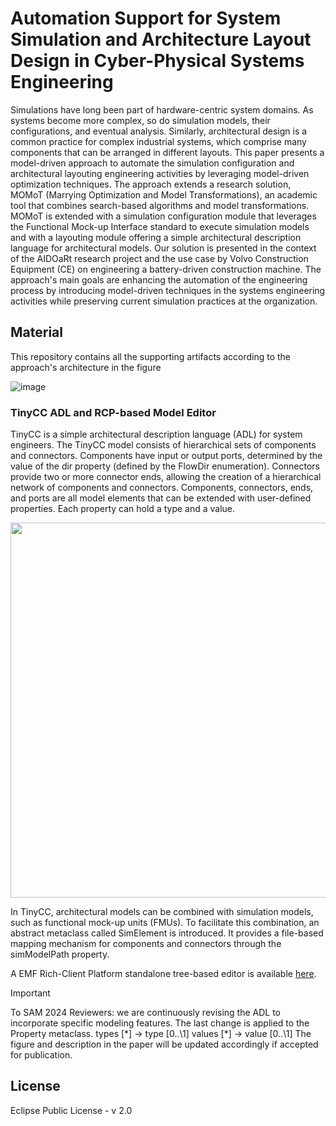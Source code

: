 # Automation Support for System Simulation and Architecture Layout Design in Cyber-Physical Systems Engineering

Simulations have long been part of hardware-centric system domains. As systems become more complex, so do simulation models, their configurations, and eventual analysis. 
Similarly, architectural design is a common practice for complex industrial systems, which comprise many components that can be arranged in different layouts. This paper presents a model-driven approach to automate the simulation configuration and architectural layouting engineering activities by leveraging model-driven optimization techniques.
The approach extends a research solution, MOMoT (Marrying Optimization and Model Transformations), an academic tool that combines search-based algorithms and model transformations. 
MOMoT is extended with a simulation configuration module that leverages the Functional Mock-up Interface standard to execute simulation models and with a layouting module offering a simple architectural description language for architectural models. Our solution is presented in the context of the AIDOaRt research project and the use case by Volvo Construction Equipment (CE) on engineering a battery-driven construction machine. The approach's main goals are enhancing the automation of the engineering process by introducing model-driven techniques in the systems engineering activities while preserving current simulation practices at the organization.

## Material

This repository contains all the supporting artifacts according to the approach's architecture in the figure

![image](https://github.com/jku-win-se/MOMoT4SAM2024/assets/925612/44401109-f97d-4137-b2fa-511b285d0970)

### TinyCC ADL and RCP-based Model Editor
TinyCC is a simple architectural description language (ADL) for system engineers. The TinyCC model consists of hierarchical sets of components and connectors. Components have input or output ports, determined by the value of the dir property (defined by the FlowDir enumeration). Connectors provide two or more connector ends, allowing the creation of a hierarchical network of components and connectors. Components, connectors, ends, and ports are all model elements that can be extended with user-defined properties. Each property can hold a type and a value.

<img src="https://github.com/jku-win-se/MOMoT4SAM2024/assets/925612/1652e028-bbfc-4854-a823-de0e753967a3" width="600" />

In TinyCC, architectural models can be combined with simulation models, such as functional mock-up units (FMUs). To facilitate this combination, an abstract metaclass called SimElement is introduced. It provides a file-based mapping mechanism for components and connectors through the simModelPath property.

A EMF Rich-Client Platform standalone tree-based editor is available [here](https://github.com/jku-win-se/TinyCC-ADL).


> [!IMPORTANT]
> To SAM 2024 Reviewers: we are continuously revising the ADL to incorporate specific modeling features. The last change is  applied to the Property metaclass. 
> types \[\*\] \-\> type \[0..\1]
> values \[\*\] \-\> value \[0..\1]
> The figure and description in the paper will be updated accordingly if accepted for publication.

## License

Eclipse Public License - v 2.0
